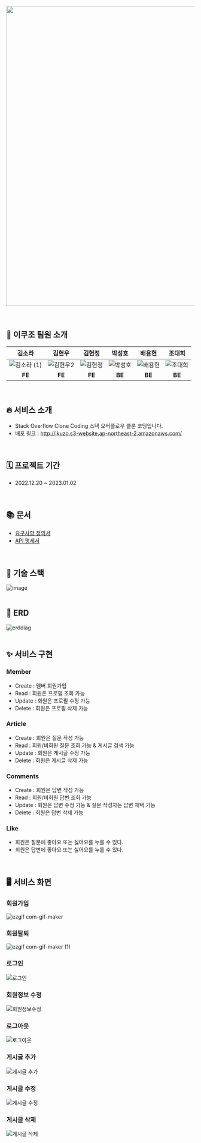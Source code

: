 <p align="center"><img src="https://upload.wikimedia.org/wikipedia/commons/0/02/Stack_Overflow_logo.svg" width="800px"></p>
</br>

## 👥 이쿠조 팀원 소개  

|김소라|김현우|김현정|박성호|배용현|조대희|
|:---:|:---:|:---:|:---:|:---:|:---:|
|![김소라 (1)](https://user-images.githubusercontent.com/80394894/210201079-d3deb66d-4116-4f00-975e-896ef98de109.jpg)|![김현우2](https://user-images.githubusercontent.com/80394894/210201140-40e28ce0-3196-4414-b9f6-3c03b54110ab.jpg)|![김현정](https://user-images.githubusercontent.com/80394894/210201160-93bb3746-f4cd-4708-83e7-d7fbe7141866.gif)|![박성호](https://user-images.githubusercontent.com/80394894/210201174-7972272f-9b5f-4bd2-b148-bc7269b907c2.jpg)|![배용현](https://user-images.githubusercontent.com/80394894/210201184-a7ab9e2d-74bc-4c89-b04d-1ce77e52aeac.jpg)|![조대희](https://user-images.githubusercontent.com/80394894/210201192-9822645d-7920-4be0-8464-93c23f3da4a3.jpg)|
|**FE**|**FE**|**FE**|**BE**|**BE**|**BE**|
</br>

## 🔥 서비스 소개
- Stack Overflow Clone Coding 스택 오버플로우 클론 코딩입니다.
- 배포 링크 : http://ikuzo.s3-website.ap-northeast-2.amazonaws.com/
</br>



## 🗓️ 프로젝트 기간
- 2022.12.20 ~ 2023.01.02
</br>

## 📚 문서
- [요구사항 정의서](https://docs.google.com/document/d/1jQU9doK8h_rl54DL878T_I1RqKnNkDNsRhlyP95LDxY/edit)
- [API 명세서](https://codestates.notion.site/API-f817c7da979640ba99d528ab0e98498c)
</br>

## 📌 기술 스택
![image](https://user-images.githubusercontent.com/111113889/210197615-098ff7bd-5de5-43d1-aa3b-28c9e5792a5f.png)
</br>
</br>

## 📓 ERD
![erddiag](https://user-images.githubusercontent.com/80394894/210198347-b493a2a3-847b-463f-a81c-095a4772ea78.PNG)
</br>
</br>

## ✨ 서비스 구현
### Member
 - Create : 멤버 회원가입
 - Read : 회원은 프로필 조회 가능
 - Update : 회원은 프로필 수정 가능
 - Delete : 회원은 프로필 삭제 가능

### Article
 - Create : 회원은 질문 작성 가능
 - Read : 회원/비회원 질문 조회 가능 & 게시글 검색 가능
 - Update : 회원은 게시글 수정 가능
 - Delete : 회원은 게시글 삭제 가능

### Comments
 - Create : 회원은 답변 작성 가능
 - Read : 회원/비회원 답변 조회 가능
 - Update : 회원은 답변 수정 가능 & 질문 작성자는 답변 채택 가능
 - Delete : 회원은 답변 삭제 가능

### Like
- 회원은 질문에 좋아요 또는 싫어요를 누를 수 있다.
- 회원은 답변에 좋아요 또는 싫어요를 누를 수 있다.
</br>

## 🖥️ 서비스 화면

### 회원가입
![ezgif com-gif-maker](https://user-images.githubusercontent.com/100066239/210198271-63c6b53b-6b9e-44e6-87e3-2da49ad260a9.gif)

### 회원탈퇴
![ezgif com-gif-maker (1)](https://user-images.githubusercontent.com/100066239/210198567-14ef892a-aa9b-4b6a-8d94-60cf63072955.gif)

### 로그인
![로그인](https://user-images.githubusercontent.com/110877564/210201668-15043816-efd9-4a68-9365-b23fc16053eb.gif)

### 회원정보 수정
![회원정보수정](https://user-images.githubusercontent.com/110877564/210201776-c45f0483-ab2a-4e5b-8cca-5336f997335b.gif)

### 로그아웃
![로그아웃](https://user-images.githubusercontent.com/110877564/210201694-8a08fbd4-cddd-42ef-abe1-9bf7b7478bb4.gif)

### 게시글 추가
![게시글 추가](https://user-images.githubusercontent.com/110877564/210201703-ead48a6b-6a28-4883-8a86-c43176cca6ba.gif)

### 게시글 수정
![게시글 수정](https://user-images.githubusercontent.com/110877564/210201722-79372918-5761-4840-8756-1fb8134911a9.gif)

### 게시글 삭제
![게시글 삭제](https://user-images.githubusercontent.com/110877564/210201756-86729187-effe-4244-b009-e966317382e6.gif)









